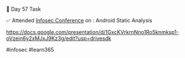 🎯 Day 57 Task


✅ Attended [Infosec Conference](https://twitter.com/InfoSecComm) on : Android  Static Analysis 


https://docs.google.com/presentation/d/1GxcKVrkrnNno1Ro5knmksp1-oVzein6y2xMJxJ9Kz3g/edit?usp=drivesdk


#infosec #learn365
